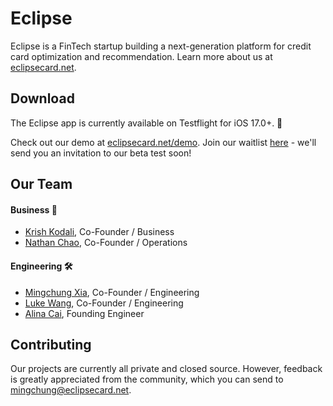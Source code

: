 # Eclipse

Eclipse is a FinTech startup building a next-generation platform for credit card optimization and recommendation. Learn more about us at [eclipsecard.net](https://eclipsecard.net).


## Download

The Eclipse app is currently available on Testflight for iOS 17.0+. 🎉

Check out our demo at [eclipsecard.net/demo](https://www.eclipsecard.net/demo). Join our waitlist [here](https://airtable.com/appzCTxt7vDCa56jq/shrfp3qUi778aWn6J) - we'll send you an invitation to our beta test soon!
## Our Team

#### Business 💼

- [Krish Kodali](https://www.linkedin.com/in/krish-kodali/), Co-Founder / Business
- [Nathan Chao](https://www.linkedin.com/in/nathan-chao-997376204/), Co-Founder / Operations

#### Engineering 🛠️

- [Mingchung Xia](https://www.linkedin.com/in/mingchung-xia/), Co-Founder / Engineering
- [Luke Wang](https://www.linkedin.com/in/luke-wang63/), Co-Founder / Engineering
- [Alina Cai](https://www.linkedin.com/in/alina-cai/), Founding Engineer

## Contributing

Our projects are currently all private and closed source. However, feedback is greatly appreciated from the community, which you can send to mingchung@eclipsecard.net.
